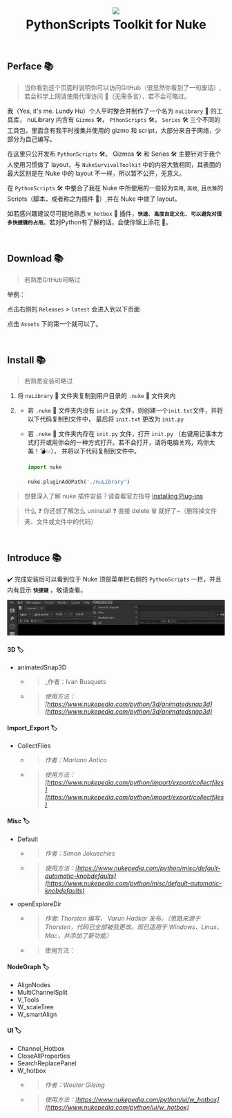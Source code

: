 <h1 align="center"> 
      <img src="https://s3.dualstack.us-east-2.amazonaws.com/pythondotorg-assets/media/community/logos/python-logo-only.png">
      <br> PythonScripts Toolkit for Nuke
</h1>

<br />

## Perface :books:

> 当你看到这个页面时说明你可以访问GitHub（很显然你看到了一句废话）, 若会科学上网请使用代理访问 :rocket:（无需多言），若不会可略过。

我（Yes, it's me. Lundy Hu）个人平时整合并制作了一个名为 `nuLibrary` :toolbox: 的工具库， nuLibrary 内含有 `Gizmos` :hammer_and_wrench:， `PthonScripts` :hammer_and_wrench:， `Series` :hammer_and_wrench: 三个不同的工具包，里面含有我平时搜集并使用的 gizmo 和 script，大部分来自于网络，少部分为自己编写。

在这里只公开发布 `PythonScripts` :hammer_and_wrench:。 Gizmos :hammer_and_wrench: 和 Series :hammer_and_wrench: 主要针对于我个人使用习惯做了 layout，与 `NukeSurvivalToolkit` 中的内容大致相同，其表面的最大区别是在 Nuke 中的 layout 不一样，所以暂不公开，无意义。

在 `PythonScripts` :hammer_and_wrench: 中整合了我在 Nuke 中所使用的一些较为`实用`, `高效`, 且`优雅`的 Scripts（脚本，或者称之为插件 :electric_plug:）,并在 Nuke 中做了 layout。

如若感兴趣建议尽可能地熟悉 `W_hotbox` :hammer: 插件，**`快速`**、**`高度自定义化`**、**`可以避免对很多快捷键的占用`**。若对Python有了解的话，会使你锦上添花 :sunflower:。

<br />

## Download :books:

> 若熟悉GitHub可略过

举例：

点击右侧的 `Releases` > `latest` 会进入到以下页面

点击 `Assets` 下的第一个就可以了。

<br />

## Install :books:

> 若熟悉安装可略过

1. 将 `nuLibrary` :file_folder: 文件夹复制到用户目录的 `.nuke` :file_folder: 文件夹内
2. - 若 `.nuke` :file_folder: 文件夹内没有 `init.py` 文件，则创建一个`init.txt`文件，并将以下代码复制到文件中， 最后将 `init.txt` 更改为 `init.py`
   - 若 `.nuke` :file_folder: 文件夹内存在 `init.py` 文件，打开 `init.py` （右键用记事本方式打开或用你会的一种方式打开。若不会打开，请将电脑关鸡，鸡你太美！:bomb::boom:），
      并将以下代码复制到文件中。
      
      ```python
      import nuke

      nuke.pluginAddPath('./nuLibrary')
      ```

> 想要深入了解 nuke 插件安装？请查看官方指导 [Installing Plug-ins](https://learn.foundry.com/nuke/developers/latest/pythondevguide/installing_plugins.html#installingplugins-ref-label)

> 什么 :question: 你还想了解怎么 uninstall :question: 直接 delete :wastebasket: 就好了~（删除掉文件夹、文件或文件中的代码）

<br />

## Introduce :books:

:heavy_check_mark: 完成安装后可以看到位于 Nuke 顶部菜单栏右侧的 `PythonScripts` 一栏，并且内有显示 **`快捷键`** ，敬请查看。

<p align="center"><img src="./images/PythonScript_layout.png"></p>



#### 3D :label:
- animatedSnap3D
  - > _作者：Ivan Busquets
  - > _使用方法：[https://www.nukepedia.com/python/3d/animatedsnap3d](https://www.nukepedia.com/python/3d/animatedsnap3d)_

#### Import_Export :label:
- CollectFiles
  - > _作者：Mariano Antico_
  - > _使用方法：[https://www.nukepedia.com/python/import/export/collectfiles](https://www.nukepedia.com/python/import/export/collectfiles)_

#### Misc :label:
- Default
  - > _作者：Simon Jokuschies_
  - > _使用方法：[https://www.nukepedia.com/python/misc/default-automatic-knobdefaults](https://www.nukepedia.com/python/misc/default-automatic-knobdefaults)_
- openExploreDir
  - > _作者: Thorsten 编写， Varun Hadkar 发布。（思路来源于 Thorsten，代码已全部被我更改。现已适用于 Windows、Linux、Mac，并添加了新功能）_
  - > 使用方法：
    > 

#### NodeGraph :label:
- AlignNodes
- MultiChannelSplit
- V_Tools
- W_scaleTree
- W_smartAlign

#### UI :label:
- Channel_Hotbox
- CloseAllProperties
- SearchReplacePanel
- W_hotbox 
  - > _作者：Wouter Gilsing_
  - > _使用方法：[https://www.nukepedia.com/python/ui/w_hotbox](https://www.nukepedia.com/python/ui/w_hotbox)_
